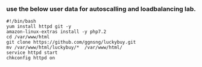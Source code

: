 ### use the below user data for autoscalling and loadbalancing lab.

    #!/bin/bash
    yum install httpd git -y
    amazon-linux-extras install -y php7.2
    cd /var/www/html
    git clone https://github.com/ggnsng/luckybuy.git
    mv /var/www/html/luckybuy/*  /var/www/html/
    service httpd start
    chkconfig httpd on
